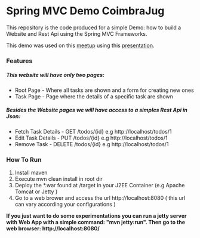 <h1>Spring MVC Demo CoimbraJug</h1>

This repository is the code produced for a simple Demo: how to build a Website and Rest Api using the Spring MVC Frameworks.

This demo was used on this <a href="http://www.meetup.com/Coimbra-JUG/events/189249522/">meetup</a> using this <a href="https://docs.google.com/presentation/d/1dLuKEGcO7WG-FTvXnb3qpIyuzb2trENkBXrvzNTUqKA/pub?start=false&loop=false&delayms=3000&slide=id.g351dc2625_0190">presentation</a>.

<h3>Features</h3>

<h5>This website will have only two pages:</h5>
<ul>
  <li>Root Page - Where all tasks are shown and a form for creating new ones</li>
  <li>Task Page - Page where the details of a specific task are shown</li>
</ul>

<h5>Besides the Website pages we will have access to a simples Rest Api in Json:</h5>
<ul>
  <li>Fetch Task Details - GET /todos/{id} e.g http://localhost/todos/1</li>
  <li>Edit Task Details - PUT /todos/{id} e.g http://localhost/todos/1</li>
  <li>Remove Task - DELETE /todos/{id} e.g http://localhost/todos/1</li>
</ul>

<h3>How To Run</h3>

<ol>
  <li>Install maven</li>
  <li>Execute mvn clean install in root dir</li>
  <li>Deploy the *.war found at /target in your J2EE Container (e.g Apache Tomcat or Jetty )</li>
  <li>Go to a web brower and access the url http://localhost:8080 ( this url can vary according your configurations )
</ol>

<strong>If you just want to do some experimentations you can run a jetty server with Web App with a simple command: "mvn jetty:run". Then go to the web browser: http://localhost:8080/</strong> 

